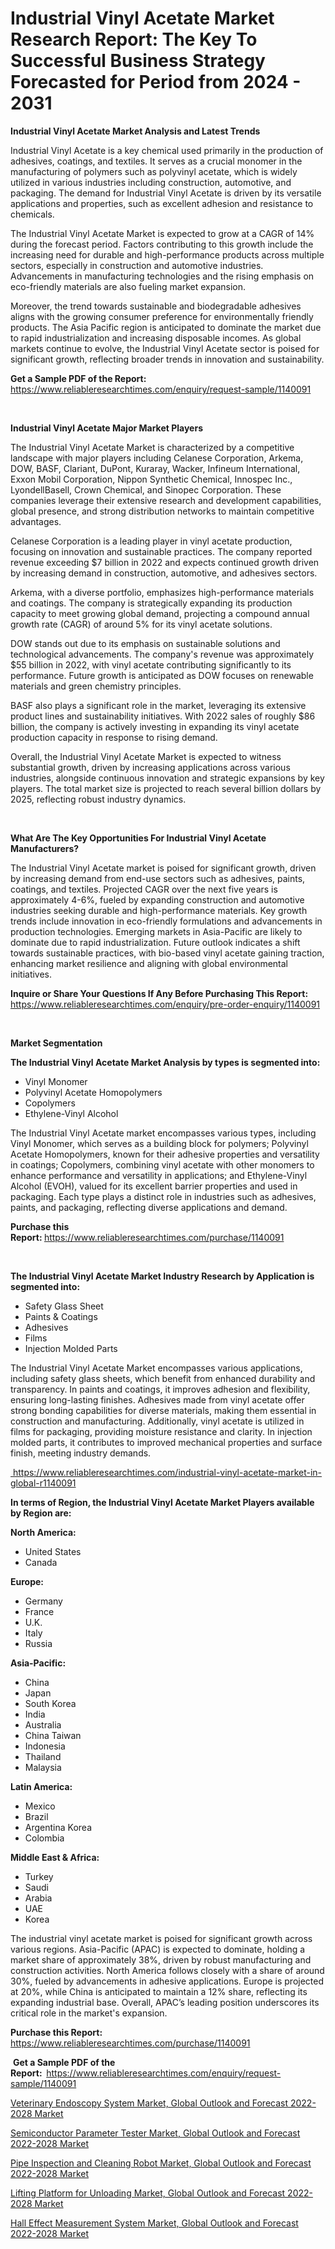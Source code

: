 <p><h1>Industrial Vinyl Acetate Market Research Report: The Key To Successful Business Strategy Forecasted for Period from 2024 - 2031</h1></p><p><strong>Industrial Vinyl Acetate Market Analysis and Latest Trends</strong></p>
<p><p>Industrial Vinyl Acetate is a key chemical used primarily in the production of adhesives, coatings, and textiles. It serves as a crucial monomer in the manufacturing of polymers such as polyvinyl acetate, which is widely utilized in various industries including construction, automotive, and packaging. The demand for Industrial Vinyl Acetate is driven by its versatile applications and properties, such as excellent adhesion and resistance to chemicals.</p><p>The Industrial Vinyl Acetate Market is expected to grow at a CAGR of 14% during the forecast period. Factors contributing to this growth include the increasing need for durable and high-performance products across multiple sectors, especially in construction and automotive industries. Advancements in manufacturing technologies and the rising emphasis on eco-friendly materials are also fueling market expansion. </p><p>Moreover, the trend towards sustainable and biodegradable adhesives aligns with the growing consumer preference for environmentally friendly products. The Asia Pacific region is anticipated to dominate the market due to rapid industrialization and increasing disposable incomes. As global markets continue to evolve, the Industrial Vinyl Acetate sector is poised for significant growth, reflecting broader trends in innovation and sustainability.</p></p>
<p><strong>Get a Sample PDF of the Report:&nbsp;</strong> <a href="https://www.reliableresearchtimes.com/enquiry/request-sample/1140091?utm_campaign=1565&utm_medium=2&utm_source=Github&utm_content=ia&utm_term=14102024&utm_id=industrial-vinyl-acetate">https://www.reliableresearchtimes.com/enquiry/request-sample/1140091</a></p>
<p>&nbsp;</p>
<p><strong>Industrial Vinyl Acetate Major Market Players</strong></p>
<p><p>The Industrial Vinyl Acetate Market is characterized by a competitive landscape with major players including Celanese Corporation, Arkema, DOW, BASF, Clariant, DuPont, Kuraray, Wacker, Infineum International, Exxon Mobil Corporation, Nippon Synthetic Chemical, Innospec Inc., LyondellBasell, Crown Chemical, and Sinopec Corporation. These companies leverage their extensive research and development capabilities, global presence, and strong distribution networks to maintain competitive advantages.</p><p>Celanese Corporation is a leading player in vinyl acetate production, focusing on innovation and sustainable practices. The company reported revenue exceeding $7 billion in 2022 and expects continued growth driven by increasing demand in construction, automotive, and adhesives sectors.</p><p>Arkema, with a diverse portfolio, emphasizes high-performance materials and coatings. The company is strategically expanding its production capacity to meet growing global demand, projecting a compound annual growth rate (CAGR) of around 5% for its vinyl acetate solutions.</p><p>DOW stands out due to its emphasis on sustainable solutions and technological advancements. The company's revenue was approximately $55 billion in 2022, with vinyl acetate contributing significantly to its performance. Future growth is anticipated as DOW focuses on renewable materials and green chemistry principles.</p><p>BASF also plays a significant role in the market, leveraging its extensive product lines and sustainability initiatives. With 2022 sales of roughly $86 billion, the company is actively investing in expanding its vinyl acetate production capacity in response to rising demand.</p><p>Overall, the Industrial Vinyl Acetate Market is expected to witness substantial growth, driven by increasing applications across various industries, alongside continuous innovation and strategic expansions by key players. The total market size is projected to reach several billion dollars by 2025, reflecting robust industry dynamics.</p></p>
<p>&nbsp;</p>
<p><strong>What Are The Key Opportunities For Industrial Vinyl Acetate Manufacturers?</strong></p>
<p><p>The Industrial Vinyl Acetate market is poised for significant growth, driven by increasing demand from end-use sectors such as adhesives, paints, coatings, and textiles. Projected CAGR over the next five years is approximately 4-6%, fueled by expanding construction and automotive industries seeking durable and high-performance materials. Key growth trends include innovation in eco-friendly formulations and advancements in production technologies. Emerging markets in Asia-Pacific are likely to dominate due to rapid industrialization. Future outlook indicates a shift towards sustainable practices, with bio-based vinyl acetate gaining traction, enhancing market resilience and aligning with global environmental initiatives.</p></p>
<p><strong>Inquire or Share Your Questions If Any Before Purchasing This Report:</strong> <a href="https://www.reliableresearchtimes.com/enquiry/pre-order-enquiry/1140091?utm_campaign=1565&utm_medium=2&utm_source=Github&utm_content=ia&utm_term=14102024&utm_id=industrial-vinyl-acetate">https://www.reliableresearchtimes.com/enquiry/pre-order-enquiry/1140091</a></p>
<p>&nbsp;</p>
<p><strong>Market Segmentation</strong></p>
<p><strong>The Industrial Vinyl Acetate Market Analysis by types is segmented into:</strong></p>
<p><ul><li>Vinyl Monomer</li><li>Polyvinyl Acetate Homopolymers</li><li>Copolymers</li><li>Ethylene-Vinyl Alcohol</li></ul></p>
<p><p>The Industrial Vinyl Acetate market encompasses various types, including Vinyl Monomer, which serves as a building block for polymers; Polyvinyl Acetate Homopolymers, known for their adhesive properties and versatility in coatings; Copolymers, combining vinyl acetate with other monomers to enhance performance and versatility in applications; and Ethylene-Vinyl Alcohol (EVOH), valued for its excellent barrier properties and used in packaging. Each type plays a distinct role in industries such as adhesives, paints, and packaging, reflecting diverse applications and demand.</p></p>
<p><strong>Purchase this Report:&nbsp;</strong><a href="https://www.reliableresearchtimes.com/purchase/1140091?utm_campaign=1565&utm_medium=2&utm_source=Github&utm_content=ia&utm_term=14102024&utm_id=industrial-vinyl-acetate">https://www.reliableresearchtimes.com/purchase/1140091</a></p>
<p>&nbsp;</p>
<p><strong>The Industrial Vinyl Acetate Market Industry Research by Application is segmented into:</strong></p>
<p><ul><li>Safety Glass Sheet</li><li>Paints & Coatings</li><li>Adhesives</li><li>Films</li><li>Injection Molded Parts</li></ul></p>
<p><p>The Industrial Vinyl Acetate Market encompasses various applications, including safety glass sheets, which benefit from enhanced durability and transparency. In paints and coatings, it improves adhesion and flexibility, ensuring long-lasting finishes. Adhesives made from vinyl acetate offer strong bonding capabilities for diverse materials, making them essential in construction and manufacturing. Additionally, vinyl acetate is utilized in films for packaging, providing moisture resistance and clarity. In injection molded parts, it contributes to improved mechanical properties and surface finish, meeting industry demands.</p></p>
<p><a href="https://www.reliableresearchtimes.com/industrial-vinyl-acetate-market-in-global-r1140091?utm_campaign=1565&utm_medium=2&utm_source=Github&utm_content=ia&utm_term=14102024&utm_id=industrial-vinyl-acetate">&nbsp;https://www.reliableresearchtimes.com/industrial-vinyl-acetate-market-in-global-r1140091</a></p>
<p><strong>In terms of Region, the Industrial Vinyl Acetate Market Players available by Region are:</strong></p>
<p>
    <p> <strong> North America: </strong>
        <ul>
            <li>United States</li>
            <li>Canada</li>
        </ul>
        </p> 
    <p> <strong> Europe: </strong>
        <ul>
            <li>Germany</li>
            <li>France</li>
            <li>U.K.</li>
            <li>Italy</li>
            <li>Russia</li>
        </ul>
        </p> 
    <p> <strong> Asia-Pacific: </strong>
        <ul>
            <li>China</li>
            <li>Japan</li>
            <li>South Korea</li>
            <li>India</li>
            <li>Australia</li>
            <li>China Taiwan</li>
            <li>Indonesia</li>
            <li>Thailand</li>
            <li>Malaysia</li>
        </ul>
        </p> 
    <p> <strong> Latin America: </strong>
        <ul>
            <li>Mexico</li>
            <li>Brazil</li>
            <li>Argentina Korea</li>
            <li>Colombia</li>
        </ul>
        </p> 
    <p> <strong> Middle East & Africa: </strong>
        <ul>
            <li>Turkey</li>
            <li>Saudi</li>
            <li>Arabia</li>
            <li>UAE</li>
            <li>Korea</li>
        </ul>
    </p>
    </p>
<p><p>The industrial vinyl acetate market is poised for significant growth across various regions. Asia-Pacific (APAC) is expected to dominate, holding a market share of approximately 38%, driven by robust manufacturing and construction activities. North America follows closely with a share of around 30%, fueled by advancements in adhesive applications. Europe is projected at 20%, while China is anticipated to maintain a 12% share, reflecting its expanding industrial base. Overall, APAC’s leading position underscores its critical role in the market's expansion.</p></p>
<p><strong>Purchase this Report: </strong><a href="https://www.reliableresearchtimes.com/purchase/1140091?utm_campaign=1565&utm_medium=2&utm_source=Github&utm_content=ia&utm_term=14102024&utm_id=industrial-vinyl-acetate">https://www.reliableresearchtimes.com/purchase/1140091</a></p>
<p>&nbsp;<strong>Get a Sample PDF of the Report:&nbsp;&nbsp;</strong><a href="https://www.reliableresearchtimes.com/enquiry/request-sample/1140091?utm_campaign=1565&utm_medium=2&utm_source=Github&utm_content=ia&utm_term=14102024&utm_id=industrial-vinyl-acetate">https://www.reliableresearchtimes.com/enquiry/request-sample/1140091</a></p>
<p><strong></strong></p>
<p><p><a href="https://www.linkedin.com/pulse/veterinary-endoscopy-system-market-global-outlook-forecast-2022-2028-7qyuf?trk=public_post_embed_feed-article-content&utm_campaign=1565&utm_medium=2&utm_source=Github&utm_content=ia&utm_term=14102024&utm_id=industrial-vinyl-acetate">Veterinary Endoscopy System Market, Global Outlook and Forecast 2022-2028 Market</a></p><p><a href="https://www.linkedin.com/pulse/deep-dive-semiconductor-parameter-tester-market-global-outlook-0fn3f?trk=public_post_embed_feed-article-content&utm_campaign=1565&utm_medium=2&utm_source=Github&utm_content=ia&utm_term=14102024&utm_id=industrial-vinyl-acetate">Semiconductor Parameter Tester Market, Global Outlook and Forecast 2022-2028 Market</a></p><p><a href="https://www.linkedin.com/pulse/evaluating-global-pipe-inspection-cleaning-robot-market-outlook-nfs7f?trk=public_post_embed_feed-article-content&utm_campaign=1565&utm_medium=2&utm_source=Github&utm_content=ia&utm_term=14102024&utm_id=industrial-vinyl-acetate">Pipe Inspection and Cleaning Robot Market, Global Outlook and Forecast 2022-2028 Market</a></p><p><a href="https://www.linkedin.com/pulse/global-lifting-platform-unloading-market-outlook-forecast-2022-2028-dthaf?trk=public_post_embed_feed-article-content&utm_campaign=1565&utm_medium=2&utm_source=Github&utm_content=ia&utm_term=14102024&utm_id=industrial-vinyl-acetate">Lifting Platform for Unloading Market, Global Outlook and Forecast 2022-2028 Market</a></p><p><a href="https://www.linkedin.com/pulse/pioneering-growth-analyzing-global-hall-effect-measurement-system-qe6yf?trk=public_post_embed_feed-article-content&utm_campaign=1565&utm_medium=2&utm_source=Github&utm_content=ia&utm_term=14102024&utm_id=industrial-vinyl-acetate">Hall Effect Measurement System Market, Global Outlook and Forecast 2022-2028 Market</a></p></p>